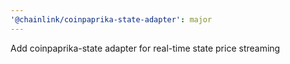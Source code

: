 ```yaml
---
'@chainlink/coinpaprika-state-adapter': major
---
```


Add coinpaprika-state adapter for real-time state price streaming
